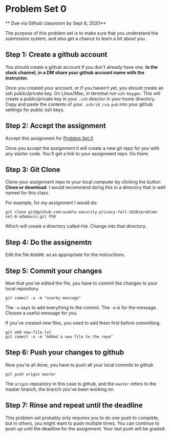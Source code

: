 # Problem Set 0

** Due via Github classroom by Sept 8, 2020**

The purpose of this problem set is to make sure that you understand the submission system, and also get a chance to learn a bit about you.

## Step 1: Create a github account

You should create a github account if you don't already have one. **In the slack channel, in a DM share your github account name with the instructor.**

Once you created your account, or if you haven't yet, you should create an ssh public/private key. On Linux/Mac, in terminal run `ssh-keygen`. This will create a public/private key in your `.ssh` director in your home directory. Copy and paste the contents of your `.ssh/id_rsa.pub` into your github settings for public ssh keys. 

## Step 2: Accept the assignment

Accept this assignment for [Problem Set 0](https://classroom.github.com/a/pyi-A_NZ)

Once you accept the assignment it will create a new git repo for you with any starter code. You'll get a link to your assignment repo. Go there.

## Step 3: Git Clone

Clone your assignment repo to your local computer by clicking the button **Clone or download**. I would recommend doing this in a directory that is well named for this class. 

For example, for my assignment I would do:

```
git clone git@github.com:usable-security-privacy-fall-2020/problem-set-0-adamaviv.git PS0
```

Which will create a directory called `PS0`. Change into that directory.

## Step 4: Do the assignemtn

Edit the file `README.md` as appropriate for the instructions.

## Step 5: Commit your changes

Now that you've edited the file, you have to commit the changes to your local repository.

```
git commit -a -m "snarky message"
```

The `-a` says to add everything to the commit. The `-m` is for the message. Choose a useful message for you. 

If you've created new files, you need to add them first before committing.

```
git add new-file.txt
git commit -a -m "Added a new file to the repo"
```

## Step 6: Push your changes to github

Now you're all done, you have to push all your local commits to github

```
git push origin master
```

The `origin` repository in this case is github, and the `master` refers to the master branch, the branch you've been working on. 

## Step 7: Rinse and repeat until the deadline

This problem set probably only requires you to do one push to complete, but in others, you might want to push multiple times. You can continue to push up until the deadline for the assignment. Your last push will be graded.



